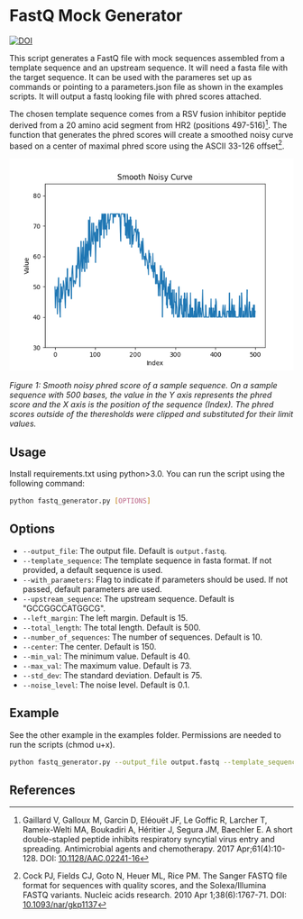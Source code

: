 # FastQ Mock Generator
<a href="https://zenodo.org/doi/10.5281/zenodo.10899656"><img src="https://zenodo.org/badge/756591816.svg" alt="DOI"></a>
  
  
This script generates a FastQ file with mock sequences assembled from a template sequence and an upstream sequence. It will need a fasta file with the target sequence. It can be used with the parameres set up as commands or pointing to a parameters.json file as shown in the examples scripts. It will output a fastq looking file with phred scores attached. 
  
The chosen template sequence comes from a RSV fusion inhibitor peptide derived from a 20 amino acid segment from HR2 (positions 497-516)[^1]. The function that generates the phred scores will create a smoothed noisy curve based on a center of maximal phred score using the ASCII 33-126 offset[^2]. 
  
![figure_1](./img/smooth_curve_example.png)

*Figure 1: Smooth noisy phred score of a sample sequence. On a sample sequence with 500 bases, the value in the Y axis represents the phred score and the X axis is the position of the sequence (Index). The phred scores outside of the theresholds were clipped and substituted for their limit values.*
  
## Usage
  
Install requirements.txt using python>3.0. You can run the script using the following command:
  
```bash
python fastq_generator.py [OPTIONS]
```
  
## Options
  
- `--output_file`: The output file. Default is `output.fastq`.
- `--template_sequence`: The template sequence in fasta format. If not provided, a default sequence is used.
- `--with_parameters`: Flag to indicate if parameters should be used. If not passed, default parameters are used.
- `--upstream_sequence`: The upstream sequence. Default is "GCCGGCCATGGCG".
- `--left_margin`: The left margin. Default is 15.
- `--total_length`: The total length. Default is 500.
- `--number_of_sequences`: The number of sequences. Default is 10.
- `--center`: The center. Default is 150.
- `--min_val`: The minimum value. Default is 40.
- `--max_val`: The maximum value. Default is 73.
- `--std_dev`: The standard deviation. Default is 75.
- `--noise_level`: The noise level. Default is 0.1.
  
## Example
See the other example in the examples folder. Permissions are needed to run the scripts (chmod u+x).
```bash
python fastq_generator.py --output_file output.fastq --template_sequence template.fasta --with_parameters --upstream_sequence GCCGGCCATGGCG --left_margin 15 --total_length 500 --number_of_sequences 10 --center 150 --min_val 40 --max_val 73 --std_dev 75 --noise_level 0.1
```
  
## References
[^1]: Gaillard V, Galloux M, Garcin D, Eléouët JF, Le Goffic R, Larcher T, Rameix-Welti MA, Boukadiri A, Héritier J, Segura JM, Baechler E. A short double-stapled peptide inhibits respiratory syncytial virus entry and spreading. Antimicrobial agents and chemotherapy. 2017 Apr;61(4):10-128. DOI: [10.1128/AAC.02241-16](https://doi.org/10.1128/AAC.02241-16)
[^2]: Cock PJ, Fields CJ, Goto N, Heuer ML, Rice PM. The Sanger FASTQ file format for sequences with quality scores, and the Solexa/Illumina FASTQ variants. Nucleic acids research. 2010 Apr 1;38(6):1767-71. DOI: [10.1093/nar/gkp1137](https://doi.org/10.1093/nar/gkp1137)